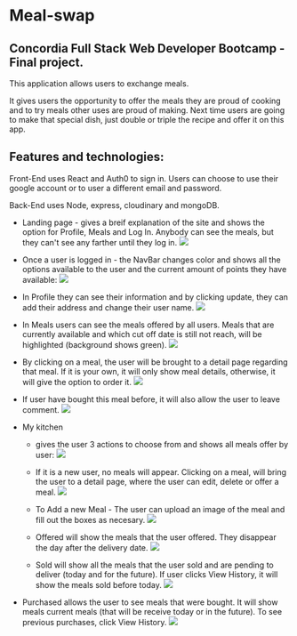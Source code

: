 # Meal-swap

## Concordia Full Stack Web Developer Bootcamp - Final project.

This application allows users to exchange meals.

It gives users the opportunity to offer the meals they are proud of cooking and to try meals other uses are proud of making. Next time users are going to make that special dish, just double or triple the recipe and offer it on this app.

## Features and technologies:

Front-End uses React and Auth0 to sign in. Users can choose to use their google account or to user a different email and password.

Back-End uses Node, express, cloudinary and mongoDB.

- Landing page - gives a breif explanation of the site and shows the option for Profile, Meals and Log In. Anybody can see the meals, but they can't see any farther until they log in.
  ![](readme_images/MealSwap.png)

- Once a user is logged in - the NavBar changes color and shows all the options available to the user and the current amount of points they have available:
  ![](readme_images/LandingPage.png)

- In Profile they can see their information and by clicking update, they can add their address and change their user name.
  ![](readme_images/Profile.png)

- In Meals users can see the meals offered by all users. Meals that are currently available and which cut off date is still not reach, will be highlighted (background shows green).
  ![](readme_images/Meals.png)

- By clicking on a meal, the user will be brought to a detail page regarding that meal. If it is your own, it will only show meal details, otherwise, it will give the option to order it.
  ![](readme_images/PlaceOrder.png)
- If user have bought this meal before, it will also allow the user to leave comment.
  ![](readme_images/Comments.png)

- My kitchen

  - gives the user 3 actions to choose from and shows all meals offer by user:
    ![](readme_images/MyKitchen.png)

  - If it is a new user, no meals will appear. Clicking on a meal, will bring the user to a detail page, where the user can edit, delete or offer a meal.
    ![](readme_images/OfferAMeal.png)

  - To Add a new Meal - The user can upload an image of the meal and fill out the boxes as necesary.
    ![](readme_images/Add_a_new_meal.png)

  - Offered will show the meals that the user offered. They disappear the day after the delivery date.
    ![](readme_images/Offered.png)

  - Sold will show all the meals that the user sold and are pending to deliver (today and for the future). If user clicks View History, it will show the meals sold before today.
    ![](readme_images/Sold.png)

- Purchased allows the user to see meals that were bought. It will show meals current meals (that will be receive today or in the future). To see previous purchases, click View History.
  ![](readme_images/Purchased.png)

